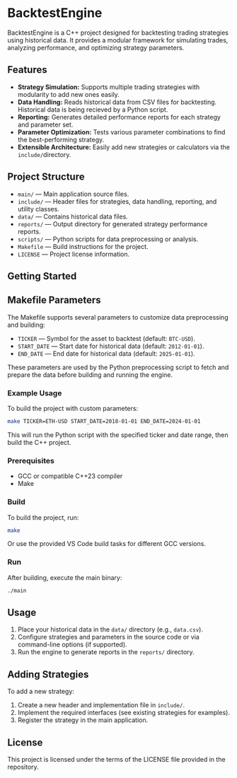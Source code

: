 # BacktestEngine

BacktestEngine is a C++ project designed for backtesting trading strategies using historical data. It provides a modular framework for simulating trades, analyzing performance, and optimizing strategy parameters.

## Features

- **Strategy Simulation:** Supports multiple trading strategies with modularity to add new ones easily.
- **Data Handling:** Reads historical data from CSV files for backtesting. Historical data is being recieved by a Python script.
- **Reporting:** Generates detailed performance reports for each strategy and parameter set.
- **Parameter Optimization:** Tests various parameter combinations to find the best-performing strategy.
- **Extensible Architecture:** Easily add new strategies or calculators via the `include/`directory.

## Project Structure

- `main/` — Main application source files.
- `include/` — Header files for strategies, data handling, reporting, and utility classes.
- `data/` — Contains historical data files.
- `reports/` — Output directory for generated strategy performance reports.
- `scripts/` — Python scripts for data preprocessing or analysis.
- `Makefile` — Build instructions for the project.
- `LICENSE` — Project license information.

## Getting Started

## Makefile Parameters

The Makefile supports several parameters to customize data preprocessing and building:

- `TICKER` — Symbol for the asset to backtest (default: `BTC-USD`).
- `START_DATE` — Start date for historical data (default: `2012-01-01`).
- `END_DATE` — End date for historical data (default: `2025-01-01`).

These parameters are used by the Python preprocessing script to fetch and prepare the data before building and running the engine.

### Example Usage

To build the project with custom parameters:

```bash
make TICKER=ETH-USD START_DATE=2018-01-01 END_DATE=2024-01-01
```

This will run the Python script with the specified ticker and date range, then build the C++ project.

### Prerequisites

- GCC or compatible C++23 compiler
- Make

### Build

To build the project, run:

```bash
make
```

Or use the provided VS Code build tasks for different GCC versions.

### Run

After building, execute the main binary:

```bash
./main
```

## Usage

1. Place your historical data in the `data/` directory (e.g., `data.csv`).
2. Configure strategies and parameters in the source code or via command-line options (if supported).
3. Run the engine to generate reports in the `reports/` directory.

## Adding Strategies

To add a new strategy:

1. Create a new header and implementation file in `include/`.
2. Implement the required interfaces (see existing strategies for examples).
3. Register the strategy in the main application.

## License

This project is licensed under the terms of the LICENSE file provided in the repository.
